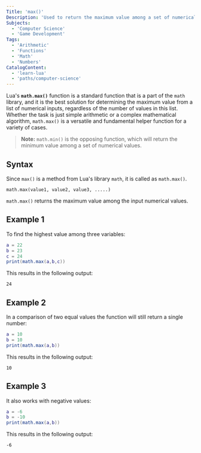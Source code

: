 ```yaml
---
Title: 'max()'
Description: 'Used to return the maximum value among a set of numerical input values.'
Subjects:
  - 'Computer Science'
  - 'Game Development'
Tags:
  - 'Arithmetic'
  - 'Functions'
  - 'Math'
  - 'Numbers'
CatalogContent:
  - 'learn-lua'
  - 'paths/computer-science'
---
```


Lua's **`math.max()`** function is a standard function that is a part of the `math` library, and it is the best solution for determining the maximum value from a list of numerical inputs, regardless of the number of values in this list. Whether the task is just simple arithmetic or a complex mathematical algorithm, `math.max()` is a versatile and fundamental helper function for a variety of cases.

> **Note:** `math.min()` is the opposing function, which will return the minimum value among a set of numerical values.

## Syntax

Since `max()` is a method from Lua's library `math`, it is called as `math.max()`.

```pseudo
math.max(value1, value2, value3, .....)
```

`math.max()` returns the maximum value among the input numerical values.

## Example 1

To find the highest value among three variables:

```lua
a = 22
b = 23
c = 24
print(math.max(a,b,c))
```

This results in the following output:

```shell
24
```

## Example 2

In a comparison of two equal values the function will still return a single number:

```lua
a = 10
b = 10
print(math.max(a,b))
```

This results in the following output:

```shell
10
```

## Example 3

It also works with negative values:

```lua
a = -6
b = -10
print(math.max(a,b))
```

This results in the following output:

```shell
-6
```
